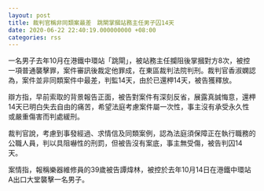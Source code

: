 ```yaml
---
layout: post
title: 裁判官稱非同類案最差　跳閘掌摑站務主任男子囚14天
date: 2020-06-22 22:40:19.000000000 +08:00
categories: rss
---
```


一名男子去年10月在港鐵中環站「跳閘」，被站務主任攔阻後掌摑對方8次，被控一項普通襲擊罪，案件審訊後裁定他罪成，在東區裁判法院判刑。裁判官香淑嫻認為，案件並非同類案件中最差，判監14天，由於已還柙14天，被告獲釋放。

辯方指，早前索取的背景報告正面，被告對案件有深刻反省，展露真誠悔意，還柙14天已明白失去自由的痛苦，希望法庭考慮案件屬一次性，事主沒有承受永久性或嚴重傷害而判處緩刑。

裁判官說，考慮到事發經過、求情信及同類案例，認為法庭須保障正在執行職務的公職人員，判以具阻嚇性的刑罰，但被告沒有案底，事主無受傷，被告判囚14天。

案情指，報稱樂器維修員的39歲被告譚煒林，被控於去年10月14日在港鐵中環站A出口大堂襲擊一名男子。
